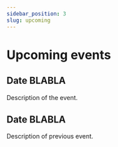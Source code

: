 ```yaml
---
sidebar_position: 3
slug: upcoming
---
```


# Upcoming events 



## Date BLABLA 

Description of the event.

## Date BLABLA

Description of previous event.

